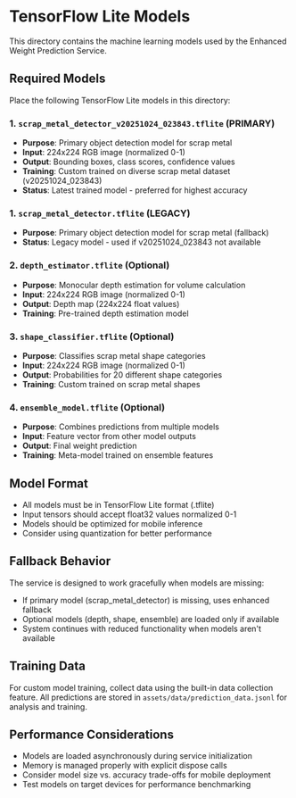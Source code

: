 # TensorFlow Lite Models

This directory contains the machine learning models used by the Enhanced Weight Prediction Service.

## Required Models

Place the following TensorFlow Lite models in this directory:

### 1. `scrap_metal_detector_v20251024_023843.tflite` (PRIMARY)
- **Purpose**: Primary object detection model for scrap metal
- **Input**: 224x224 RGB image (normalized 0-1)
- **Output**: Bounding boxes, class scores, confidence values
- **Training**: Custom trained on diverse scrap metal dataset (v20251024_023843)
- **Status**: Latest trained model - preferred for highest accuracy

### 1. `scrap_metal_detector.tflite` (LEGACY)
- **Purpose**: Primary object detection model for scrap metal (fallback)
- **Status**: Legacy model - used if v20251024_023843 not available

### 2. `depth_estimator.tflite` (Optional)
- **Purpose**: Monocular depth estimation for volume calculation
- **Input**: 224x224 RGB image (normalized 0-1)
- **Output**: Depth map (224x224 float values)
- **Training**: Pre-trained depth estimation model

### 3. `shape_classifier.tflite` (Optional)
- **Purpose**: Classifies scrap metal shape categories
- **Input**: 224x224 RGB image (normalized 0-1)
- **Output**: Probabilities for 20 different shape categories
- **Training**: Custom trained on scrap metal shapes

### 4. `ensemble_model.tflite` (Optional)
- **Purpose**: Combines predictions from multiple models
- **Input**: Feature vector from other model outputs
- **Output**: Final weight prediction
- **Training**: Meta-model trained on ensemble features

## Model Format

- All models must be in TensorFlow Lite format (.tflite)
- Input tensors should accept float32 values normalized 0-1
- Models should be optimized for mobile inference
- Consider using quantization for better performance

## Fallback Behavior

The service is designed to work gracefully when models are missing:
- If primary model (scrap_metal_detector) is missing, uses enhanced fallback
- Optional models (depth, shape, ensemble) are loaded only if available
- System continues with reduced functionality when models aren't available

## Training Data

For custom model training, collect data using the built-in data collection feature. All predictions are stored in `assets/data/prediction_data.jsonl` for analysis and training.

## Performance Considerations

- Models are loaded asynchronously during service initialization
- Memory is managed properly with explicit dispose calls
- Consider model size vs. accuracy trade-offs for mobile deployment
- Test models on target devices for performance benchmarking
